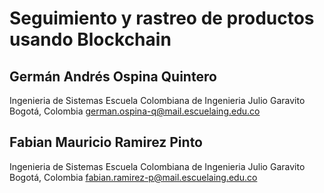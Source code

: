 # Seguimiento y rastreo de productos usando Blockchain
## Germán Andrés Ospina Quintero
  Ingenieria de Sistemas
  Escuela Colombiana de Ingenieria Julio Garavito
  Bogotá, Colombia
   german.ospina-q@mail.escuelaing.edu.co
## Fabian Mauricio Ramirez Pinto
   Ingenieria de Sistemas
  Escuela Colombiana de Ingenieria Julio Garavito
  Bogotá, Colombia
  fabian.ramirez-p@mail.escuelaing.edu.co

